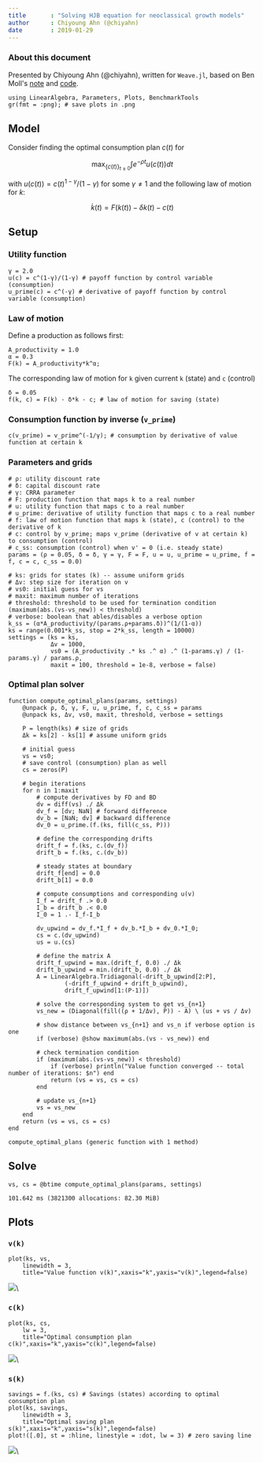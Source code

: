 ```yaml
---
title       : "Solving HJB equation for neoclassical growth models"
author      : Chiyoung Ahn (@chiyahn)
date        : 2019-01-29
---
```


### About this document
Presented by Chiyoung Ahn (@chiyahn), written for `Weave.jl`, based on Ben Moll's [note](http://www.princeton.edu/~moll/HACTproject/HACT_Additional_Codes.pdf) and [code](http://www.princeton.edu/~moll/HACTproject/HJB_NGM_implicit.m).


~~~~{.julia}
using LinearAlgebra, Parameters, Plots, BenchmarkTools
gr(fmt = :png); # save plots in .png
~~~~~~~~~~~~~





## Model
Consider finding the optimal consumption plan $c(t)$ for

$$\max_{\{c(t)\}_{t \geq 0} } \int e^{-\rho t } u(c(t)) dt$$

with $u(c(t)) = c(t)^{1-\gamma} / (1-\gamma)$ for some $\gamma \neq 1$ and the following law of motion for $k$:

$$\dot k(t) = F(k(t)) - \delta k(t) - c(t)$$

## Setup
### Utility function
~~~~{.julia}
γ = 2.0
u(c) = c^(1-γ)/(1-γ) # payoff function by control variable (consumption)
u_prime(c) = c^(-γ) # derivative of payoff function by control variable (consumption)
~~~~~~~~~~~~~





### Law of motion
Define a production as follows first:
~~~~{.julia}
A_productivity = 1.0
α = 0.3 
F(k) = A_productivity*k^α;
~~~~~~~~~~~~~




The corresponding law of motion for `k` given current `k` (state) and `c` (control)
~~~~{.julia}
δ = 0.05
f(k, c) = F(k) - δ*k - c; # law of motion for saving (state)
~~~~~~~~~~~~~






### Consumption function by inverse (`v_prime`)
~~~~{.julia}
c(v_prime) = v_prime^(-1/γ); # consumption by derivative of value function at certain k
~~~~~~~~~~~~~





### Parameters and grids
~~~~{.julia}
# ρ: utility discount rate
# δ: capital discount rate
# γ: CRRA parameter
# F: production function that maps k to a real number
# u: utility function that maps c to a real number
# u_prime: derivative of utility function that maps c to a real number
# f: law of motion function that maps k (state), c (control) to the derivative of k
# c: control by v_prime; maps v_prime (derivative of v at certain k) to consumption (control)
# c_ss: consumption (control) when v' = 0 (i.e. steady state)
params = (ρ = 0.05, δ = δ, γ = γ, F = F, u = u, u_prime = u_prime, f = f, c = c, c_ss = 0.0)
~~~~~~~~~~~~~



~~~~{.julia}
# ks: grids for states (k) -- assume uniform grids
# Δv: step size for iteration on v
# vs0: initial guess for vs
# maxit: maximum number of iterations
# threshold: threshold to be used for termination condition (maximum(abs.(vs-vs_new)) < threshold)
# verbose: boolean that ables/disables a verbose option
k_ss = (α*A_productivity/(params.ρ+params.δ))^(1/(1-α))
ks = range(0.001*k_ss, stop = 2*k_ss, length = 10000)
settings = (ks = ks,
            Δv = 1000, 
            vs0 = (A_productivity .* ks .^ α) .^ (1-params.γ) / (1-params.γ) / params.ρ,
            maxit = 100, threshold = 1e-8, verbose = false)
~~~~~~~~~~~~~





### Optimal plan solver
~~~~{.julia}
function compute_optimal_plans(params, settings)
    @unpack ρ, δ, γ, F, u, u_prime, f, c, c_ss = params
    @unpack ks, Δv, vs0, maxit, threshold, verbose = settings

    P = length(ks) # size of grids
    Δk = ks[2] - ks[1] # assume uniform grids

    # initial guess
    vs = vs0; 
    # save control (consumption) plan as well
    cs = zeros(P) 

    # begin iterations
    for n in 1:maxit
        # compute derivatives by FD and BD
        dv = diff(vs) ./ Δk
        dv_f = [dv; NaN] # forward difference
        dv_b = [NaN; dv] # backward difference
        dv_0 = u_prime.(f.(ks, fill(c_ss, P)))

        # define the corresponding drifts
        drift_f = f.(ks, c.(dv_f)) 
        drift_b = f.(ks, c.(dv_b))

        # steady states at boundary
        drift_f[end] = 0.0
        drift_b[1] = 0.0

        # compute consumptions and corresponding u(v)
        I_f = drift_f .> 0.0
        I_b = drift_b .< 0.0
        I_0 = 1 .- I_f-I_b

        dv_upwind = dv_f.*I_f + dv_b.*I_b + dv_0.*I_0;
        cs = c.(dv_upwind)
        us = u.(cs)

        # define the matrix A
        drift_f_upwind = max.(drift_f, 0.0) ./ Δk
        drift_b_upwind = min.(drift_b, 0.0) ./ Δk
        A = LinearAlgebra.Tridiagonal(-drift_b_upwind[2:P], 
                (-drift_f_upwind + drift_b_upwind), 
                drift_f_upwind[1:(P-1)]) 

        # solve the corresponding system to get vs_{n+1}
        vs_new = (Diagonal(fill((ρ + 1/Δv), P)) - A) \ (us + vs / Δv)

        # show distance between vs_{n+1} and vs_n if verbose option is one
        if (verbose) @show maximum(abs.(vs - vs_new)) end
        
        # check termination condition 
        if (maximum(abs.(vs-vs_new)) < threshold)
            if (verbose) println("Value function converged -- total number of iterations: $n") end
            return (vs = vs, cs = cs)
        end
        
        # update vs_{n+1}
        vs = vs_new
    end
    return (vs = vs, cs = cs) 
end
~~~~~~~~~~~~~


~~~~
compute_optimal_plans (generic function with 1 method)
~~~~





## Solve
~~~~{.julia}
vs, cs = @btime compute_optimal_plans(params, settings)
~~~~~~~~~~~~~


~~~~
101.642 ms (3821300 allocations: 82.30 MiB)
~~~~





## Plots
### `v(k)`
~~~~{.julia}
plot(ks, vs,
    linewidth = 3,
    title="Value function v(k)",xaxis="k",yaxis="v(k)",legend=false)
~~~~~~~~~~~~~


![](figures/growth-hjb-implicit_10_1.png)\ 




### `c(k)`
~~~~{.julia}
plot(ks, cs,
    lw = 3,
    title="Optimal consumption plan c(k)",xaxis="k",yaxis="c(k)",legend=false)
~~~~~~~~~~~~~


![](figures/growth-hjb-implicit_11_1.png)\ 




### `s(k)`
~~~~{.julia}
savings = f.(ks, cs) # Savings (states) according to optimal consumption plan
plot(ks, savings,
    linewidth = 3,
    title="Optimal saving plan s(k)",xaxis="k",yaxis="s(k)",legend=false)
plot!([.0], st = :hline, linestyle = :dot, lw = 3) # zero saving line
~~~~~~~~~~~~~


![](figures/growth-hjb-implicit_12_1.png)\ 

